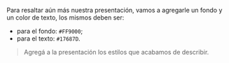 Para resaltar aún más nuestra presentación, vamos a agregarle un fondo y un color de texto, los mismos deben ser:

* para el fondo: `#FF9000`;
* para el texto: `#17687D`.

> Agregá a la presentación los estilos que acabamos de describir.
